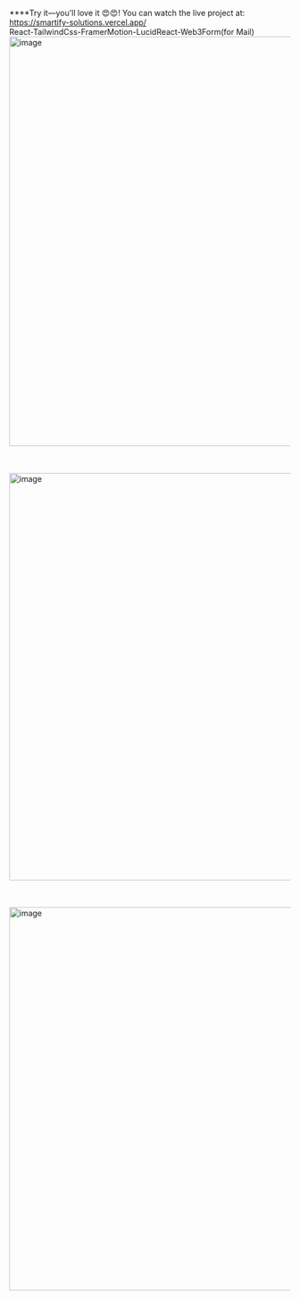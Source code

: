 ****Try it—you'll love it 😍😍! You can watch the live project at:        https://smartify-solutions.vercel.app/
<br/>
React-TailwindCss-FramerMotion-LucidReact-Web3Form(for Mail)
<img width="1366" height="733" alt="image" src="https://github.com/user-attachments/assets/eb631f1e-cf59-4451-8bb1-4d225c2ded3c" />

<br/><br/>
<img width="1366" height="729" alt="image" src="https://github.com/user-attachments/assets/430a8fdd-2257-4d08-84a9-783f983877d6" />

<br/><br/>
<img width="1366" height="686" alt="image" src="https://github.com/user-attachments/assets/2b66a008-21df-4a45-8057-79b6caa89384" />

